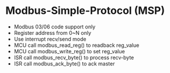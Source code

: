 # Modbus-Simple-Protocol (MSP)

* Modbus 03/06 code support only
* Register address from 0~N only
* Use interrupt recv/send mode
* MCU call modbus_read_reg() to readback reg_value
* MCU call modbus_write_reg() to set reg_value
* ISR call modbus_recv_byte() to process recv-byte
* ISR call modbus_ack_byte() to ack master 
